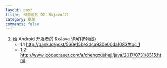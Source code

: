 ```yaml
---
layout: post
title:  框架系列 02：Rxjava(2)
category: 框架
comments: false
---
```


 
 1. 给 Android 开发者的 RxJava 详解(扔物线)
 	* 1.1 <http://gank.io/post/560e15be2dca930e00da1083#toc_1>
 	* 1.2 <http://www.jcodecraeer.com/a/chengxusheji/java/2017/0731/8315.html>
 
 
 
 
 
 
 
 
 
 
 
 
 
 
 
 
 